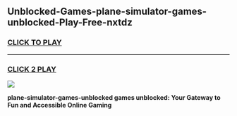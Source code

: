 
## Unblocked-Games-plane-simulator-games-unblocked-Play-Free-nxtdz
<h3>
<a href="https://premium76.site?title=plane-simulator-games-unblocked&ref=23A">CLICK TO PLAY</a></h3>
<hr>

<h3>
<a href="https://premium76.site?title=plane-simulator-games-unblocked&ref=23A">CLICK 2 PLAY</a>
  
</h3>

<a href="https://premium76.site?title=plane-simulator-games-unblocked&ref=23A"><img src="https://clearcache.store/games.png"></a>


**plane-simulator-games-unblocked games unblocked: Your Gateway to Fun and Accessible Online Gaming**
